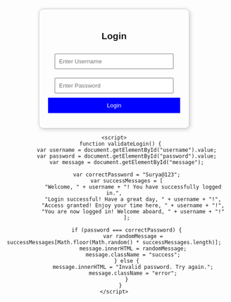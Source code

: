  <!DOCTYPE html>
<html lang="en">
<head>
    <meta charset="UTF-8">
    <meta name="viewport" content="width=device-width, initial-scale=1.0">
    <title>Login Page</title>
    <style>
        body {
            font-family: Arial, sans-serif;
            text-align: center;
            margin: 50px;
        }
        .container {
            width: 300px;
            margin: auto;
            padding: 20px;
            border: 1px solid #ccc;
            border-radius: 10px;
            box-shadow: 2px 2px 10px rgba(0,0,0,0.2);
        }
        input {
            width: 90%;
            padding: 8px;
            margin: 10px 0;
        }
        button {
            width: 100%;
            padding: 10px;
            background-color: blue;
            color: white;
            border: none;
            cursor: pointer;
        }
        .error {
            color: red;
        }
        .success {
            color: green;
        }
    </style>
</head>
<body>
    <div class="container">
        <h2>Login</h2>
        <input type="text" id="username" placeholder="Enter Username" required>
        <input type="password" id="password" placeholder="Enter Password" required>
        <button onclick="validateLogin()">Login</button>
        <p id="message"></p>
    </div>

    <script>
        function validateLogin() {
            var username = document.getElementById("username").value;
            var password = document.getElementById("password").value;
            var message = document.getElementById("message");

            var correctPassword = "Surya@123";
            var successMessages = [
                "Welcome, " + username + "! You have successfully logged in.",
                "Login successful! Have a great day, " + username + "!",
                "Access granted! Enjoy your time here, " + username + "!",
                "You are now logged in! Welcome aboard, " + username + "!"
            ];

            if (password === correctPassword) {
                var randomMessage = successMessages[Math.floor(Math.random() * successMessages.length)];
                message.innerHTML = randomMessage;
                message.className = "success";
            } else {
                message.innerHTML = "Invalid password. Try again.";
                message.className = "error";
            }
        }
    </script>
</body>
</html>
